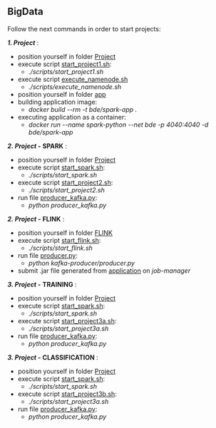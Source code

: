 ## BigData

Follow the next commands in order to start projects:

***1. Project*** :
  - position yourself in folder [Project](./Project)
  - execute script [start_project1.sh](./Project/scripts/start_project1.sh):
      - *./scripts/start_project1.sh*
  - execute script [execute_namenode.sh](./Project/scripts/execute_namenode.sh)
      - *./scripts/execute_namenode.sh*
  - position yourself in folder [app](./Project/app)
  - building application image:
      - *docker build --rm -t bde/spark-app .*
  - executing application as a container:
      - *docker run --name spark-python --net bde -p 4040:4040 -d bde/spark-app*
      
      
***2. Project -*** **SPARK** :
  - position yourself in folder [Project](./Project)
  - execute script [start_spark.sh](./Project/scripts/start_spark.sh):
      - *./scripts/start_spark.sh*
  - execute script [start_project2.sh](./Project/scripts/start_project2.sh):
      - *./scripts/start_project2.sh*
  - run file [producer_kafka.py](./Project/producer_kafka.py):
      - *python producer_kafka.py*
      
***2. Project -*** **FLINK** :
  - position yourself in folder [FLINK](./Project/FLINK)
  - execute script [start_flink.sh](./Project/scripts/start_flink.sh):
      - *./scripts/start_flink.sh*
  - run file [producer.py](./Project/FLINK/kafka-producer/producer.py):
      - *python kafka-producer/producer.py*
  - submit .jar file generated from [application](./Project/FLINK/flink) on *job-manager*
  
  
***3. Project -*** **TRAINING** :
  - position yourself in folder [Project](./Project)
  - execute script [start_spark.sh](./Project/scripts/start_spark.sh):
      - *./scripts/start_spark.sh*
  - execute script [start_project3a.sh](./Project/scripts/start_project3a.sh):
      - *./scripts/start_project3a.sh*
  - run file [producer_kafka.py](./Project/producer_kafka.py):
      - *python producer_kafka.py*
      
 ***3. Project -*** **CLASSIFICATION** :
  - position yourself in folder [Project](./Project)
  - execute script [start_spark.sh](./Project/scripts/start_spark.sh):
      - *./scripts/start_spark.sh*
  - execute script [start_project3b.sh](./Project/scripts/start_project3b.sh):
      - *./scripts/start_project3a.sh*
  - run file [producer_kafka.py](./Project/producer_kafka.py):
      - *python producer_kafka.py*
